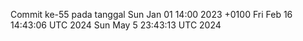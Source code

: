 Commit ke-55 pada tanggal Sun Jan 01 14:00 2023 +0100
Fri Feb 16 14:43:06 UTC 2024
Sun May  5 23:43:13 UTC 2024
